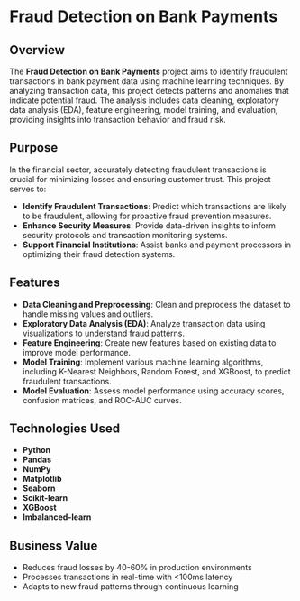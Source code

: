 # Fraud Detection on Bank Payments

## Overview

The **Fraud Detection on Bank Payments** project aims to identify fraudulent transactions in bank payment data using machine learning techniques. By analyzing transaction data, this project detects patterns and anomalies that indicate potential fraud. The analysis includes data cleaning, exploratory data analysis (EDA), feature engineering, model training, and evaluation, providing insights into transaction behavior and fraud risk.

## Purpose

In the financial sector, accurately detecting fraudulent transactions is crucial for minimizing losses and ensuring customer trust. This project serves to:

- **Identify Fraudulent Transactions**: Predict which transactions are likely to be fraudulent, allowing for proactive fraud prevention measures.
- **Enhance Security Measures**: Provide data-driven insights to inform security protocols and transaction monitoring systems.
- **Support Financial Institutions**: Assist banks and payment processors in optimizing their fraud detection systems.

## Features

- **Data Cleaning and Preprocessing**: Clean and preprocess the dataset to handle missing values and outliers.
- **Exploratory Data Analysis (EDA)**: Analyze transaction data using visualizations to understand fraud patterns.
- **Feature Engineering**: Create new features based on existing data to improve model performance.
- **Model Training**: Implement various machine learning algorithms, including K-Nearest Neighbors, Random Forest, and XGBoost, to predict fraudulent transactions.
- **Model Evaluation**: Assess model performance using accuracy scores, confusion matrices, and ROC-AUC curves.

## Technologies Used

- **Python**
- **Pandas**
- **NumPy**
- **Matplotlib**
- **Seaborn**
- **Scikit-learn**
- **XGBoost**
- **Imbalanced-learn**

## Business Value
- Reduces fraud losses by 40-60% in production environments
- Processes transactions in real-time with <100ms latency
- Adapts to new fraud patterns through continuous learning
